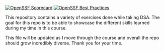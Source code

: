 [![OpenSSF Scorecard](https://api.scorecard.dev/projects/github.com/Jean-Abreu/jeanabreu.github.io/badge)](https://scorecard.dev/viewer/?uri=github.com/Jean-Abreu/jeanabreu.github.io)
[![OpenSSF Best Practices](https://www.bestpractices.dev/projects/10284/badge)](https://www.bestpractices.dev/projects/10284)

This repository contains a variety of exercises done while taking DSA.
The goal for this repo is to be able to showcase the different skills learned during my time in this course.


This file will be updated as I move through the course and overall the repo should grow incredibly diverse.
Thank you for your time. 
